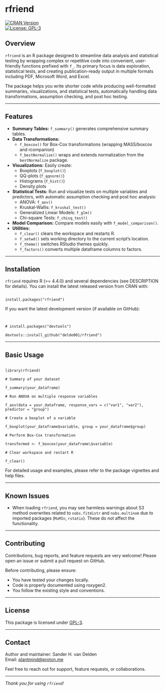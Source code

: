 # rfriend

[![CRAN Version](https://www.r-pkg.org/badges/version/rfriend)](https://CRAN.R-project.org/package=rfriend)  
[![License: GPL-3](https://img.shields.io/badge/License-GPLv3-blue.svg)](https://cran.r-project.org/web/licenses/GPL-3)

## Overview

`rfriend` is an R package designed to streamline data analysis and statistical testing by wrapping complex or repetitive code into convenient, user-friendly functions prefixed with `f_`. Its primary focus is data exploration, statistical tests, and creating publication-ready output in multiple formats including PDF, Microsoft Word, and Excel.

The package helps you write shorter code while producing well-formatted summaries, visualizations, and statistical tests, automatically handling data transformations, assumption checking, and post hoc testing.

---

## Features

- **Summary Tables:** `f_summary()` generates comprehensive summary tables.
- **Data Transformations:**  
  - `f_boxcox()` for Box-Cox transformations (wrapping MASS/boxcox and rcompanion)  
  - `f_bestNormalize()` wraps and extends normalization from the `bestNormalize` package.
- **Visualizations:** Easily create:  
  - Boxplots (`f_boxplot()`)  
  - QQ-plots (`f_qqnorm()`)  
  - Histograms (`f_hist()`)  
  - Density plots
- **Statistical Tests:** Run and visualize tests on multiple variables and predictors, with automatic assumption checking and post hoc analysis:  
  - ANOVA: `f_aov()`  
  - Kruskal-Wallis: `f_kruskal_test()`  
  - Generalized Linear Models: `f_glm()`  
  - Chi-square Tests: `f_chisq_test()`
- **Model Comparison:** Compare models easily with `f_model_comparison()`.
- **Utilities:**  
  - `f_clear()` clears the workspace and restarts R.  
  - `f_setwd()` sets working directory to the current script’s location.  
  - `f_theme()` switches RStudio themes quickly.  
  - `f_factors()` converts multiple dataframe columns to factors.  

---

## Installation

`rfriend` requires R (>= 4.4.0) and several dependencies (see DESCRIPTION for details). You can install the latest released version from CRAN with:

```

install.packages("rfriend")

```

If you want the latest development version (if available on GitHub):

```


# install.packages("devtools")

devtools::install_github("delde001/rfriend")

```

---

## Basic Usage

```

library(rfriend)

# Summary of your dataset

f_summary(your_dataframe)

# Run ANOVA on multiple response variables

f_aov(data = your_dataframe, response_vars = c("var1", "var2"), predictor = "group")

# Create a boxplot of a variable

f_boxplot(your_dataframe$variable, group = your_dataframe$group)

# Perform Box-Cox transformation

transformed <- f_boxcox(your_dataframe\$variable)

# Clear workspace and restart R

f_clear()

```

For detailed usage and examples, please refer to the package vignettes and help files.

---

## Known Issues

- When loading `rfriend`, you may see harmless warnings about S3 method overwrites related to `nobs.fitdistr` and `nobs.multinom` due to imported packages (`MuMIn`, `rstatix`). These do not affect the functionality.

---

## Contributing

Contributions, bug reports, and feature requests are very welcome! Please open an issue or submit a pull request on GitHub.

Before contributing, please ensure:

- You have tested your changes locally.
- Code is properly documented using roxygen2.
- You follow the existing style and conventions.

---

## License

This package is licensed under [GPL-3](https://www.gnu.org/licenses/gpl-3.0.html).

---

## Contact

Author and maintainer: Sander H. van Delden  
Email: <plantmind@proton.me>

Feel free to reach out for support, feature requests, or collaborations.

---

*Thank you for using `rfriend`!* 